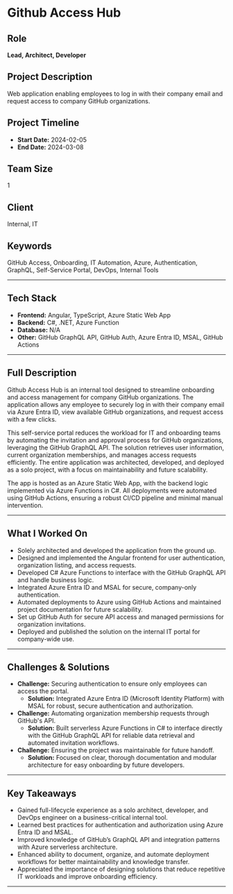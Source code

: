# Github Access Hub

## Role

**Lead, Architect, Developer**

## Project Description

Web application enabling employees to log in with their company email and request access to company GitHub organizations.

## Project Timeline

- **Start Date:** 2024-02-05
- **End Date:** 2024-03-08

## Team Size

1

## Client

Internal, IT

## Keywords

GitHub Access, Onboarding, IT Automation, Azure, Authentication, GraphQL, Self-Service Portal, DevOps, Internal Tools

---

## Tech Stack

- **Frontend:** Angular, TypeScript, Azure Static Web App
- **Backend:** C#, .NET, Azure Function
- **Database:** N/A
- **Other:** GitHub GraphQL API, GitHub Auth, Azure Entra ID, MSAL, GitHub Actions

---

## Full Description

Github Access Hub is an internal tool designed to streamline onboarding and access management for company GitHub organizations. The application allows any employee to securely log in with their company email via Azure Entra ID, view available GitHub organizations, and request access with a few clicks.

This self-service portal reduces the workload for IT and onboarding teams by automating the invitation and approval process for GitHub organizations, leveraging the GitHub GraphQL API. The solution retrieves user information, current organization memberships, and manages access requests efficiently. The entire application was architected, developed, and deployed as a solo project, with a focus on maintainability and future scalability.

The app is hosted as an Azure Static Web App, with the backend logic implemented via Azure Functions in C#. All deployments were automated using GitHub Actions, ensuring a robust CI/CD pipeline and minimal manual intervention.

---

## What I Worked On

- Solely architected and developed the application from the ground up.
- Designed and implemented the Angular frontend for user authentication, organization listing, and access requests.
- Developed C# Azure Functions to interface with the GitHub GraphQL API and handle business logic.
- Integrated Azure Entra ID and MSAL for secure, company-only authentication.
- Automated deployments to Azure using GitHub Actions and maintained project documentation for future scalability.
- Set up GitHub Auth for secure API access and managed permissions for organization invitations.
- Deployed and published the solution on the internal IT portal for company-wide use.

---

## Challenges & Solutions

- **Challenge:** Securing authentication to ensure only employees can access the portal.
  - **Solution:** Integrated Azure Entra ID (Microsoft Identity Platform) with MSAL for robust, secure authentication and authorization.
- **Challenge:** Automating organization membership requests through GitHub's API.
  - **Solution:** Built serverless Azure Functions in C# to interface directly with the GitHub GraphQL API for reliable data retrieval and automated invitation workflows.
- **Challenge:** Ensuring the project was maintainable for future handoff.
  - **Solution:** Focused on clear, thorough documentation and modular architecture for easy onboarding by future developers.

---

## Key Takeaways

- Gained full-lifecycle experience as a solo architect, developer, and DevOps engineer on a business-critical internal tool.
- Learned best practices for authentication and authorization using Azure Entra ID and MSAL.
- Improved knowledge of GitHub’s GraphQL API and integration patterns with Azure serverless architecture.
- Enhanced ability to document, organize, and automate deployment workflows for better maintainability and knowledge transfer.
- Appreciated the importance of designing solutions that reduce repetitive IT workloads and improve onboarding efficiency.

---
